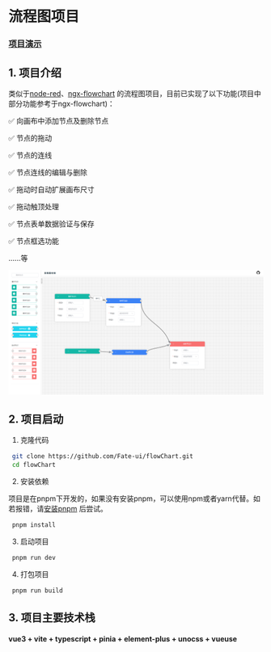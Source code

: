 # 流程图项目

### [项目演示](https://fate-ui.github.io/flowChart/)

## 1. 项目介绍

类似于[node-red](https://github.com/node-red/node-red)、[ngx-flowchart](https://github.com/thingsboard/ngx-flowchart)
的流程图项目，目前已实现了以下功能(项目中部分功能参考于ngx-flowchart)：

✅ 向画布中添加节点及删除节点

✅ 节点的拖动

✅ 节点的连线

✅ 节点连线的编辑与删除

✅ 拖动时自动扩展画布尺寸

✅ 拖动触顶处理

✅ 节点表单数据验证与保存

✅ 节点框选功能

......等

![项目图片](public/demo.png)

## 2. 项目启动

1. 克隆代码

```bash
 git clone https://github.com/Fate-ui/flowChart.git
 cd flowChart
```

2. 安装依赖

项目是在pnpm下开发的，如果没有安装pnpm，可以使用npm或者yarn代替。如若报错，请[安装pnpm](https://www.pnpm.cn/installation)
后尝试。

```bash
 pnpm install
```

3. 启动项目

```bash
 pnpm run dev
```

4. 打包项目

```bash
 pnpm run build
```

## 3. 项目主要技术栈

#### vue3 + vite + typescript + pinia + element-plus + unocss + vueuse
